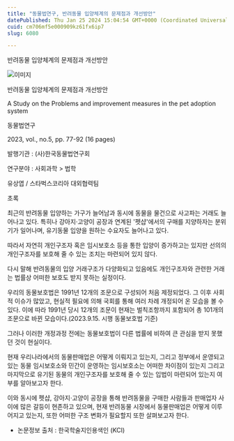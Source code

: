 ```yaml
---
title: "동물법연구, 반려동물 입양체계의 문제점과 개선방안"
datePublished: Thu Jan 25 2024 15:04:54 GMT+0000 (Coordinated Universal Time)
cuid: cm706mf5e000909kz61fx6ip7
slug: 6080

---
```



반려동물 입양체계의 문제점과 개선방안

![이미지](https://cdn.hashnode.com/res/hashnode/image/upload/v1739260208974/4085ed87-0113-46e9-a774-14f4c23f26cf.jpeg)

반려동물 입양체계의 문제점과 개선방안

A Study on the Problems and improvement measures in the pet adoption system

동물법연구

2023, vol., no.5, pp. 77-92 (16 pages)

발행기관 : (사)한국동물법연구회

연구분야 : 사회과학 > 법학

유상엽 / 스타벅스코리아 대외협력팀

초록

최근의 반려동물 입양하는 가구가 늘어남과 동시에 동물을 물건으로 사고파는 거래도 늘어나고 있다. 특히나 강아지·고양이 공장과 연계된 '펫샵'에서의 구매를 지양하자는 분위기가 일어나며, 유기동물 입양을 원하는 수요자도 늘어나고 있다.

따라서 자연히 개인구조자 혹은 임시보호소 등을 통한 입양이 증가하고는 있지만 선의의 개인구조자를 보호해 줄 수 있는 조치는 마련되어 있지 않다.

다시 말해 반려동물의 입양 거래구조가 다양화되고 있음에도 개인구조자와 관련한 거래는 법률상 어떠한 보호도 받지 못하는 실정이다.

우리의 동물보호법은 1991년 12개의 조문으로 구성되어 처음 제정되었다. 그 이후 사회적 이슈가 많았고, 현실적 필요에 의해 국회를 통해 여러 차례 개정되어 온 모습을 볼 수 있다. 이에 따라 1991년 당시 12개의 조문이 현재는 벌칙조항까지 포함되어 총 101개의 조문으로 바뀐 모습이다.(2023.9.15. 시행 동물보호법 기준)

그러나 이러한 개정과정 전에는 동물보호법이 다른 법률에 비하여 큰 관심을 받지 못했던 것이 현실이다.

현재 우리나라에서의 동물판매업은 어떻게 이뤄지고 있는지, 그리고 정부에서 운영되고 있는 동물 임시보호소와 민간이 운영하는 임시보호소는 어떠한 차이점이 있는지 그리고 마지막으로 유기된 동물의 개인구조자를 보호해 줄 수 있는 입법이 마련되어 있는지 여부를 알아보고자 한다.

이와 동시에 펫샵, 강아지·고양이 공장을 통해 반려동물을 구매한 사람들과 판매업자 사이에 많은 갈등이 현존하고 있으며, 현재 반려동물 시장에서 동물판매업은 어떻게 이루어지고 있는지, 또한 어떠한 구조 변화가 필요할지 또한 살펴보고자 한다.

* 논문정보 출처 : 한국학술지인용색인 (KCI)
